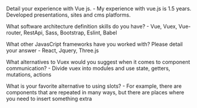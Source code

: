 Detail your experience with Vue js.
    - My experience with vue.js is 1.5 years. Developed presentations, sites and cms platforms.
    
    
What software architecture definition skills do you have?
    - Vue, Vuex, Vue-router, RestApi, Sass, Bootstrap, Eslint, Babel


What other JavasCript frameworks have you worked with? Please detail your answer
    - React, Jquery, Three.js
    
   
What alternatives to Vuex would you suggest when it comes to component communication?
    - Divide vuex into modules and use state, getters, mutations, actions


What is your favorite alternative to using slots?
    - For example, there are components that are repeated in many ways, but there are places where you need to insert something extra
